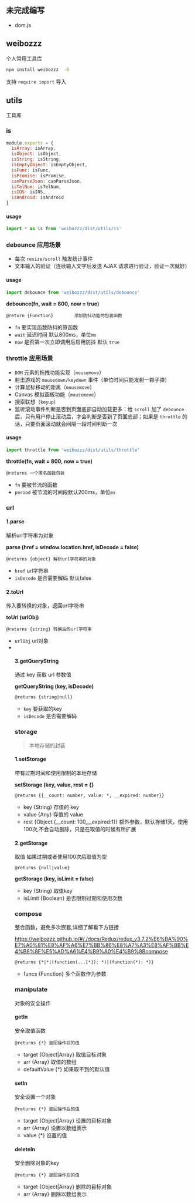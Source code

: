 ## 未完成编写
- dom.js
## weibozzz
个人常用工具库

```bash
npm install weibozzz  -S
```
支持 `require import` 导入
## utils
工具库
### is
```js
module.exports = {
  isArray: isArray,
  isObject: isObject,
  isString: isString,
  isEmptyObject: isEmptyObject,
  isFunc: isFunc,
  isPromise: isPromise,
  canParseJson: canParseJson,
  isTelNum: isTelNum,
  isIOS: isIOS,
  isAndroid: isAndroid
}

```
#### usage

```js
import * as is from 'weibozzz/dist/utils/is'
```

### debounce 应用场景
- 每次 `resize/scroll` 触发统计事件
- 文本输入的验证（连续输入文字后发送 AJAX 请求进行验证，验证一次就好）

#### usage

```js
import debounce from 'weibozzz/dist/utils/debounce'
```

**debounce(fn, wait = 800, now = true)**

`@return {Function}        添加防抖功能的包装函数`

- `fn` <Function> 要实现函数防抖的原函数
- `wait` <Number> 延迟时间 默认800ms，单位`ms`
- `now` <Boolean> 是否第一次立即调用后启用防抖 默认 `true`

### throttle 应用场景

- `DOM` 元素的拖拽功能实现（`mousemove`）
- 射击游戏的 `mousedown/keydown` 事件（单位时间只能发射一颗子弹）
- 计算鼠标移动的距离（`mousemove`）
- Canvas 模拟画板功能（`mousemove`）
- 搜索联想（`keyup`）
- 监听滚动事件判断是否到页面底部自动加载更多：给 `scroll` 加了 `debounce` 后，只有用户停止滚动后，才会判断是否到了页面底部；如果是 `throttle` 的话，只要页面滚动就会间隔一段时间判断一次

#### usage

```js
import throttle from 'weibozzz/dist/utils/throttle'
```

**throttle(fn, wait = 800, now = true)**

`@returns 一个匿名函数包装`

- `fn` <Function> 要被节流的函数
- `period` <Number> 被节流的时间段默认200ms，单位`ms`

### url

#### 1.parse

解析url字符串为对象

**parse (href =  window.location.href, isDecode = false)**

`@returns {object} 解析url字符串的对象`

- `href` <String> url字符串
- `isDecode` <Boolean> 是否需要解码 默认false

#### 2.toUrl

传入要转换的对象，返回url字符串

**toUrl (urlObj)**

`@returns {string} 转换后的url字符串`

- `urlObj` <Object> url对象
- 

#### 3.getQueryString

通过 key 获取 url 参数值

**getQueryString (key, isDecode)**

`@returns {string|null}`

- `key` <String> 要获取的key
- `isDecode` <Boolean> 是否需要解码

### storage
> 本地存储的封装

#### 1.setStorage
带有过期时间和使用限制的本地存储

**setStorage (key, value, rest = {}**

`@returns {{__count: number, value: *, __expired: number}}`

- key {String} 存值的 key
- value {Any}  存值的 value
- rest {Object:{__count: 100,__expired:1}} 
  额外参数，默认存储1天，使用100次,不会自动删除，只是在取值的时候有所扩展

#### 2.getStorage
取值 如果过期或者使用100次后取值为空

`@returns {null|value}`

**getStorage (key, isLimit = false)**

- key {String} 取值key
- isLimit {Boolean} 是否限制过期和使用次数

### compose
整合函数，避免多次嵌套,详细了解看下方链接

https://weibozzz.github.io/#/./docs/Redux/redux_v3.7.2%E6%BA%90%E7%A0%81%E8%AF%A6%E7%BB%86%E8%A7%A3%E8%AF%BB%E4%B8%8E%E5%AD%A6%E4%B9%A0%E4%B9%8Bcompose

`@returns {*|*|(function(...[*]): *)|(function(*): *)}`

- funcs {Function} 多个函数作为参数

### manipulate
对象的安全操作
#### getIn
安全取值函数

`@returns {*} 返回操作后的值`

- target {Object|Array} 取值目标对象
- arr {Array} 取值的数组
- defaultValue {*} 如果取不到的默认值

#### setIn
安全设置一个对象

`@returns {*} 返回操作后的值`

- target {Object|Array} 设置的目标对象
- arr {Array} 设置以数组表示
- value {*} 设置的值

#### deleteIn
安全删除对象的key

`@returns {*} 返回操作后的值`

- target {Object|Array} 删除的目标对象
- arr {Array} 删除以数组表示
